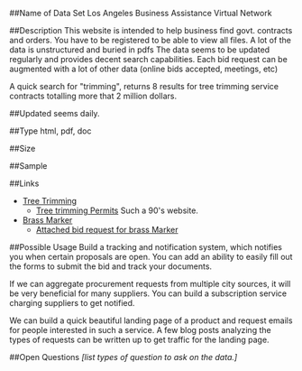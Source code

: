 ##Name of Data Set
Los Angeles Business Assistance Virtual Network

##Description
This website is intended to help business find govt. contracts and orders.
You have to be registered to be able to view all files.
A lot of the data is unstructured and buried in pdfs
The data seems to be updated regularly and provides decent search capabilities.
Each bid request can be augmented with a lot of other data (online bids accepted, meetings, etc)

A quick search for "trimming", returns 8 results for tree trimming service contracts totalling more that 2 million dollars.

##Updated
seems daily.

##Type
html, pdf, doc

##Size

##Sample

##Links
* [Tree Trimming](http://www.labavn.org/index.cfm?fuseaction=contract.opportunity_view&recordid=22035&CFID=536537&CFTOKEN=2ece8c305e900f6-85D7C62A-5056-8E03-7836751FE42048DE)
   * [Tree trimming Permits](http://bsspermits.lacity.org/treeprune/) Such a 90's website.
* [Brass Marker](http://www.labavn.org/index.cfm?fuseaction=contract.opportunity_view&recordid=22099)
  * [Attached bid request for brass Marker](http://www.labavn.org/contracts/documents/182/22099/FAX%20QUOTE%203072870.pdf?CFID=536537&CFTOKEN=2ece8c305e900f6-85D7C62A-5056-8E03-7836751FE42048DE)

##Possible Usage
Build a tracking and notification system, which notifies you when certain proposals are open. You can add an ability to
easily fill out the forms to submit the bid and track your documents.

If we can aggregate procurement requests from multiple city sources, it will be very beneficial for many suppliers.
You can build a subscription service charging suppliers to get notified.


We can build a quick beautiful landing page of a product and request emails for people interested in such a service.
A few blog posts analyzing the types of requests can be written up to get traffic for the landing page.


##Open Questions
*[list types of question to ask on the data.]*
